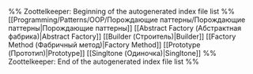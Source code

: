 %% Zoottelkeeper: Beginning of the autogenerated index file list %% [[Programming/Patterns/OOP/Порождающие паттерны/Порождающие паттерны|Порождающие паттерны]] [[Abstract Factory (Абстрактная фабрика)|Abstract Factory]] [[Builder (Строитель)|Builder]] [[Factory Method (Фабричный метод)|Factory Method]] [[Prototype (Прототип)|Prototype]] [[Singltone (Одиночка)|Singltone]] %% Zoottelkeeper: End of the autogenerated index file list %%

